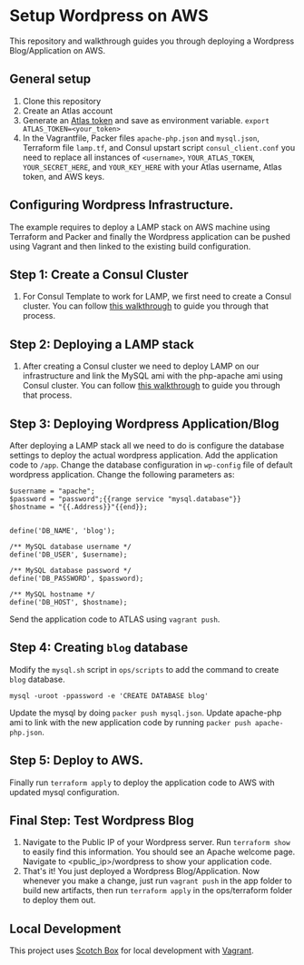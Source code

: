 Setup Wordpress on AWS
===================
This repository and walkthrough guides you through deploying a Wordpress Blog/Application on AWS.

General setup
-------------
1. Clone this repository
2. Create an Atlas account
3. Generate an [Atlas token](https://atlas.hashicorp.com/settings/tokens) and save as environment variable. 
`export ATLAS_TOKEN=<your_token>`
4. In the Vagrantfile, Packer files `apache-php.json` and `mysql.json`, Terraform file `lamp.tf`, and Consul upstart script `consul_client.conf` you need to replace all instances of `<username>`,  `YOUR_ATLAS_TOKEN`, `YOUR_SECRET_HERE`, and `YOUR_KEY_HERE` with your Atlas username, Atlas token, and AWS keys.

Configuring Wordpress Infrastructure.
-----------------------------------------------
The example requires to deploy a LAMP stack on AWS machine using Terraform and Packer and finally  the Wordpress application can be pushed using Vagrant and then linked to the existing build configuration.


Step 1: Create a Consul Cluster
-------------------------
1. For Consul Template to work for LAMP, we first need to create a Consul cluster. You can follow [this walkthrough](https://github.com/hashicorp/atlas-examples/tree/master/consul) to guide you through that process. 

Step 2: Deploying a LAMP stack
-------------------------
1. After creating a Consul cluster we need to deploy LAMP on our infrastructure and link the MySQL ami with the php-apache ami using Consul cluster. You can follow [this walkthrough](https://github.com/hashicorp/atlas-examples/tree/master/LAMP) to guide you through that process. 


Step 3: Deploying Wordpress Application/Blog
-------------------------
After deploying a LAMP stack all we need to do is configure the database settings to deploy the actual wordpress application.
Add the application code to `/app`. Change the database configuration in `wp-config` file of default wordpress application.
Change the following parameters as:

```
$username = "apache";
$password = "password";{{range service "mysql.database"}}
$hostname = "{{.Address}}"{{end}};


define('DB_NAME', 'blog');

/** MySQL database username */
define('DB_USER', $username);

/** MySQL database password */
define('DB_PASSWORD', $password);

/** MySQL hostname */
define('DB_HOST', $hostname);

```
Send the application code to ATLAS using `vagrant push`.

Step 4: Creating `blog` database
-------------------------
Modify the `mysql.sh` script in `ops/scripts` to add the command to create `blog` database.
```
mysql -uroot -ppassword -e 'CREATE DATABASE blog'
```
Update the mysql by doing `packer push mysql.json`.
Update apache-php ami to link with the new application code by running `packer push apache-php.json`.

Step 5: Deploy to AWS.
-------------------------
Finally run `terraform apply` to deploy the application code to AWS with updated mysql configuration.

Final Step: Test Wordpress Blog
--------------------------------
1. Navigate to the Public IP of your Wordpress server. Run `terraform show` to easily find this information. You should see an Apache welcome page. Navigate to <public_ip>/wordpress to show your application code.
2. That's it! You just deployed a Wordpress Blog/Application. Now whenever you make a change, just run `vagrant push` in the app folder to build new artifacts, then run `terraform apply` in the ops/terraform folder to deploy them out.

Local Development
------------------
This project uses [Scotch Box](https://box.scotch.io/) for local development with [Vagrant](https://vagrantup.com). 
